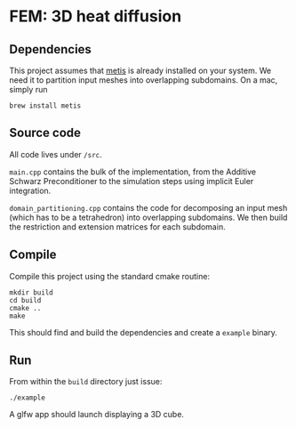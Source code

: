 # FEM: 3D heat diffusion 

## Dependencies
This project assumes that [metis](http://glaros.dtc.umn.edu/gkhome/metis/metis/overview)
is already installed on your system. We need it to partition input meshes into overlapping
subdomains. On a mac, simply run
```
brew install metis
```
## Source code
All code lives under `/src`. 

`main.cpp` contains the bulk of the implementation,
from the Additive Schwarz Preconditioner to the simulation steps using implicit
Euler integration.

`domain_partitioning.cpp` contains the code for decomposing an input mesh (which
has to be a tetrahedron) into overlapping subdomains. We then build the restriction
and extension matrices for each subdomain.

## Compile

Compile this project using the standard cmake routine:

    mkdir build
    cd build
    cmake ..
    make

This should find and build the dependencies and create a `example` binary.

## Run

From within the `build` directory just issue:

    ./example

A glfw app should launch displaying a 3D cube.

